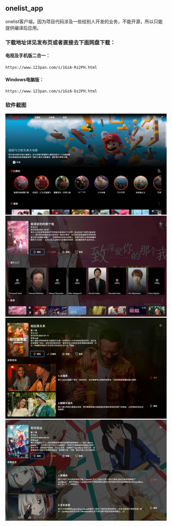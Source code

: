## onelist_app
onelist客户端，因为项目代码涉及一些给别人开发的业务，不能开源，所以只能提供编译后应用。

### 下载地址详见发布页或者直接去下面网盘下载：

#### 电视及手机版二合一：
```
https://www.123pan.com/s/1GzA-Rz2PH.html
```

#### Windows电脑版：
```
https://www.123pan.com/s/1GzA-Dz2PH.html
```

### 软件截图


![](./images/01.jpg)
![](./images/02.jpg)
![](./images/03.jpg)
![](./images/04.jpg)